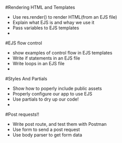 #Rendering HTML and Templates

* Use res.render() to render HTML(from an EJS file)
* Explain what EJS is and whay we use it
* Pass variables to EJS templates
* 

#EJS flow control

* show examples of control flow in EJS templates
* Write if statements in an EJS file
* Write loops in an EJS file
* 

#Styles And Partials
* Show how to poperly include public assets
* Properly configure our app to use EJS
* Use partials to dry up our code!
* 
#Post requests!!
* Write post route, and test them with Postman
* Use form to send a post request
* Use body parser to get form data